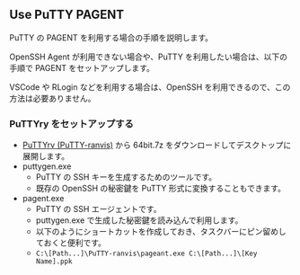 ## Use PuTTY PAGENT

PuTTY の PAGENT を利用する場合の手順を説明します。

OpenSSH Agent が利用できない場合や、PuTTY を利用したい場合は、以下の手順で PAGENT をセットアップします。

VSCode や RLogin などを利用する場合は、OpenSSH を利用できるので、この方法は必要ありません。

### PuTTYry をセットアップする

- [PuTTYrv (PuTTY-ranvis)](https://www.ranvis.com/putty) から 64bit.7z をダウンロードしてデスクトップに展開します。
- puttygen.exe
  - PuTTY の SSH キーを生成するためのツールです。
  - 既存の OpenSSH の秘密鍵を PuTTY 形式に変換することもできます。
- pagent.exe
  - PuTTY の SSH エージェントです。
  - puttygen.exe で生成した秘密鍵を読み込んで利用します。
  - 以下のようにショートカットを作成しておき、タスクバーにピン留めしておくと便利です。
  - `C:\[Path...]\PuTTY-ranvis\pageant.exe C:\[Path...]\[Key Name].ppk`
